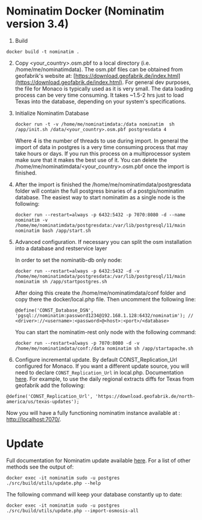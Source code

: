 # Nominatim Docker (Nominatim version 3.4)

1. Build
  ```
  docker build -t nominatim .
  ```
2. Copy <your_country>.osm.pbf to a local directory (i.e. /home/me/nominatimdata). The osm.pbf files can be obtained from
   geofabrik's website at: [https://download.geofabrik.de/index.html](https://download.geofabrik.de/index.html). For general
   dev purposes, the file for Monaco is typically used as it is very small. The data loading process can be very time consuming.
   It takes ~1.5-2 hrs just to load Texas into the database, depending on your system's specifications.

3. Initialize Nominatim Database
   ```
   docker run -t -v /home/me/nominatimdata:/data nominatim  sh /app/init.sh /data/<your_country>.osm.pbf postgresdata 4
   ```
   Where 4 is the number of threads to use during import. In general the import of data in postgres is a very time consuming
   process that may take hours or days. If you run this process on a multiprocessor system make sure that it makes the best use
   of it. You can delete the /home/me/nominatimdata/<your_country>.osm.pbf once the import is finished.


4. After the import is finished the /home/me/nominatimdata/postgresdata folder will contain the full postgress binaries of
   a postgis/nominatim database. The easiest way to start nominatim as a single node is the following:
   ```
   docker run --restart=always -p 6432:5432 -p 7070:8080 -d --name nominatim -v /home/me/nominatimdata/postgresdata:/var/lib/postgresql/11/main nominatim bash /app/start.sh
   ```

5. Advanced configuration. If necessary you can split the osm installation into a database and restservice layer

   In order to set the nominatib-db only node:

   ```
   docker run --restart=always -p 6432:5432 -d -v /home/me/nominatimdata/postgresdata:/var/lib/postgresql/11/main nominatim sh /app/startpostgres.sh
   ```
   After doing this create the /home/me/nominatimdata/conf folder and copy there the docker/local.php file. Then uncomment the following line:

   ```
   @define('CONST_Database_DSN', 'pgsql://nominatim:password1234@192.168.1.128:6432/nominatim'); // <driver>://<username>:<password>@<host>:<port>/<database>
   ```

   You can start the nominatim-rest only node with the following command:

   ```
   docker run --restart=always -p 7070:8080 -d -v /home/me/nominatimdata/conf:/data nominatim sh /app/startapache.sh
   ```

6. Configure incremental update. By default CONST_Replication_Url configured for Monaco.
If you want a different update source, you will need to declare `CONST_Replication_Url` in local.php. Documentation [here](https://github.com/openstreetmap/Nominatim/blob/master/docs/admin/Import-and-Update.md#updates). For example, to use the daily regional extracts diffs for Texas from geofabrik add the following:
  ```
  @define('CONST_Replication_Url', 'https://download.geofabrik.de/north-america/us/texas-updates');
  ```

  Now you will have a fully functioning nominatim instance available at : [http://localhost:7070/](http://localhost:7070).


# Update

Full documentation for Nominatim update available [here](https://github.com/openstreetmap/Nominatim/blob/master/docs/admin/Import-and-Update.md#updates). For a list of other methods see the output of:
  ```
  docker exec -it nominatim sudo -u postgres ./src/build/utils/update.php --help
  ```

The following command will keep your database constantly up to date:
  ```
  docker exec -it nominatim sudo -u postgres ./src/build/utils/update.php --import-osmosis-all
  ```
